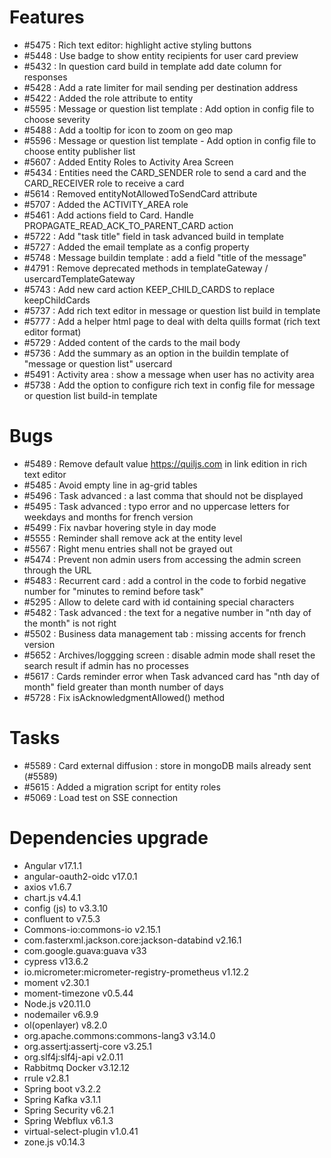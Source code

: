 
# Features
- #5475 : Rich text editor: highlight active styling buttons
- #5448 : Use badge to show entity recipients for user card preview
- #5432 : In question card build in template add date column for responses
- #5428 : Add a rate limiter for mail sending per destination address
- #5422 : Added the role attribute to entity
- #5595 : Message or question list template : Add option in config file to choose severity
- #5488 : Add a tooltip for icon to zoom on geo map
- #5596 : Message or question list template - Add option in config file to choose entity publisher list
- #5607 : Added Entity Roles to Activity Area Screen
- #5434 : Entities need the CARD_SENDER role to send a card and the CARD_RECEIVER role to receive a card
- #5614 : Removed entityNotAllowedToSendCard attribute
- #5707 : Added the ACTIVITY_AREA role
- #5461 : Add actions field to Card. Handle PROPAGATE_READ_ACK_TO_PARENT_CARD action
- #5722 : Add "task title" field in task advanced build in template
- #5727 : Added the email template as a config property
- #5748 : Message buildin template : add a field "title of the message"
- #4791 : Remove deprecated methods in templateGateway / usercardTemplateGateway
- #5743 : Add new card action KEEP_CHILD_CARDS to replace keepChildCards
- #5737 : Add rich text editor in message or question list build in template
- #5777 : Add a helper html page to deal with delta quills format (rich text editor format)
- #5729 : Added content of the cards to the mail body
- #5736 : Add the summary as an option in the buildin template of "message or question list" usercard
- #5491 : Activity area : show a message when user has no activity area
- #5738 : Add the option to configure rich text in config file for message or question list build-in template
  
# Bugs

- #5489 : Remove default value https://quiljs.com in link edition in rich text editor
- #5485 : Avoid empty line in ag-grid tables
- #5496 : Task advanced : a last comma that should not be displayed
- #5495 : Task advanced : typo error and no uppercase letters for weekdays and months for french version
- #5499 : Fix navbar hovering style in day mode
- #5555 : Reminder shall remove ack at the entity level
- #5567 : Right menu entries shall not be grayed out
- #5474 : Prevent non admin users from accessing the admin screen through the URL
- #5483 : Recurrent card : add a control in the code to forbid negative number for "minutes to remind before task"
- #5295 : Allow to delete card with id containing special characters
- #5482 : Task advanced : the text for a negative number in "nth day of the month" is not right
- #5502 : Business data management tab : missing accents for french version
- #5652 : Archives/loggging screen : disable admin mode shall reset the search result if admin has no processes
- #5617 : Cards reminder error when Task advanced card has "nth day of month" field greater than month number of days
- #5728 : Fix isAcknowledgmentAllowed() method

# Tasks

- #5589 : Card external diffusion : store in mongoDB mails already sent (#5589)
- #5615 : Added a migration script for entity roles
- #5069 : Load test on SSE connection

# Dependencies upgrade

- Angular v17.1.1
- angular-oauth2-oidc v17.0.1
- axios v1.6.7
- chart.js v4.4.1
- config (js) to v3.3.10
- confluent to v7.5.3
- Commons-io:commons-io v2.15.1
- com.fasterxml.jackson.core:jackson-databind v2.16.1
- com.google.guava:guava v33
- cypress v13.6.2
- io.micrometer:micrometer-registry-prometheus v1.12.2
- moment v2.30.1
- moment-timezone v0.5.44
- Node.js v20.11.0
- nodemailer v6.9.9
- ol(openlayer) v8.2.0
- org.apache.commons:commons-lang3 v3.14.0
- org.assertj:assertj-core v3.25.1
- org.slf4j:slf4j-api v2.0.11
- Rabbitmq Docker v3.12.12
- rrule v2.8.1
- Spring boot v3.2.2
- Spring Kafka v3.1.1
- Spring Security v6.2.1
- Spring Webflux v6.1.3
- virtual-select-plugin v1.0.41
- zone.js v0.14.3

